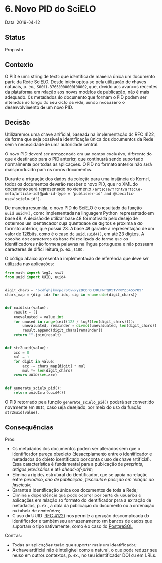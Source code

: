 # 6. Novo PID do SciELO

Data: 2019-04-12

## Status

Proposto

## Contexto

O PID é uma string de texto que identifica de maneira única um documento parte
da Rede SciELO. Desde início optou-se pela utilização de chaves naturais, p. ex.,
`S0001-37652000000100002`, que, devido aos avanços recentes da plataforma em
relação aos novos modelos de publicação, não é mais adequado. Os metadados
do documento que formam o PID podem ser alterados ao longo do seu ciclo de vida,
sendo necessário o desenvolvimento de um novo PID.


## Decisão

Utilizaremos uma chave artificial, baseada na implementação do
[RFC 4122](http://tools.ietf.org/html/rfc4122.html), de forma que seja possível
a identificação única dos documentos da Rede sem a necessidade de uma autoridade
central.

O novo PID deverá ser armazenado em um campo exclusivo, diferente do que
é destinado para o PID anterior, que continuará sendo suportado normalmente por
todas as aplicações. O PID no formato anterior não será mais produzido para os novos
documentos.

Durante a migração dos dados da coleção para uma instância do Kernel, todos
os documentos deverão receber o novo PID, que no XML do documento será
representado no elemento
`/article/front/article-meta/article-id[@pub-id-type = "publisher-id" and @specific-use="scielo-id"]`.

De maneira resumida, o novo PID do SciELO é o resultado da função
`uuid.uuid4()`, como implementada na linguagem Python, representado em base 48.
A decisão de utilizar base 48 foi motivada pelo desejo de obtermos um identificador
cuja quantidade de dígitos é próxima a do formato anterior, que possui 23. A 
base 48 garante a representação de um valor de 128bits, como é o caso do 
`uuid.uuid4()`, em até 23 dígitos. A escolha dos caracteres da base foi realizada
de forma que os identificadores não formem palavras na língua portuguesa
e não possuam caracteres de difícil leitura, p. ex., `l10O`.

O código abaixo apresenta a implementação de referência que deve ser utilizada
nas aplicações:

```python
from math import log2, ceil
from uuid import UUID, uuid4


digit_chars = "bcdfghjkmnpqrstvwxyzBCDFGHJKLMNPQRSTVWXYZ3456789"
chars_map = {dig: idx for idx, dig in enumerate(digit_chars)}


def uuid2str(value):
    result = []
    unevaluated = value.int
    for unused in range(ceil(128 / log2(len(digit_chars)))):
        unevaluated, remainder = divmod(unevaluated, len(digit_chars))
        result.append(digit_chars[remainder])
    return "".join(result)


def str2uuid(value):
    acc = 0
    mul = 1
    for digit in value:
        acc += chars_map[digit] * mul
        mul *= len(digit_chars)
    return UUID(int=acc)


def generate_scielo_pid():
    return uuid2str(uuid4())
```

O PID retornado pela função `generate_scielo_pid()` poderá ser convertido
novamente em `UUID`, caso seja desejado, por meio do uso da função
`str2uuid(value)`.


## Consequências


Prós:
* Os metadados dos documentos podem ser alterados sem que o identificador pareça
  obsoleto (desacoplamento entre o identificador e metadados do objeto identificado
  por conta o uso de chave artificial). Essa característica é fundamental para
  a publicação de *preprints*, *artigos provisórios* e até *ahead-of-print*;
* Elimina a rigidez estrutural do identificador, que se apoia na relação entre
  *periódico*, *ano de publicação*, *fascículo* e *posição em relação ao fascículo*;
* Garante a identificação única dos documentos de toda a Rede;
* Elimina a dependência que pode ocorrer por parte de usuários e aplicações
  em relação ao formato do identificador para a extração de metadados, p. ex.,
  a data da publicação do documento ou a ordenação na tabela de conteúdos;
* O uso do UUID ([RFC 4122](http://tools.ietf.org/html/rfc4122.html)) nos
  permite a geração descomplicada do identificador e também seu armazenamento em
  bancos de dados que suportam o tipo nativamente, como é o caso do
  [PostgreSQL](https://www.postgresql.org/docs/9.1/datatype-uuid.html).

Contras:
* Todas as aplicações terão que suportar mais um identificador;
* A chave artificial não é inteligível como a natural, o que pode reduzir seu
  reuso em outros contextos, p. ex., no seu identificador DOI ou em URLs.
